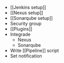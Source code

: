 * [[Jenkins setup]]
* [[Nexus setup]]
* [[Sonarqube setup]]
* Security group
* [[Plugins]]
* Integrade
	* Nexus
	* Sonarqube
* Write [[Pipeline]] script
* Set notification